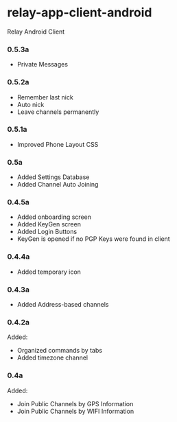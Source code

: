# relay-app-client-android
Relay Android Client

### 0.5.3a
 * Private Messages
 
### 0.5.2a
 * Remember last nick
 * Auto nick
 * Leave channels permanently

### 0.5.1a
 * Improved Phone Layout CSS

### 0.5a
 * Added Settings Database
 * Added Channel Auto Joining

### 0.4.5a
 * Added onboarding screen
 * Added KeyGen screen
 * Added Login Buttons
 * KeyGen is opened if no PGP Keys were found in client

### 0.4.4a
 * Added temporary icon

### 0.4.3a
 * Added Address-based channels

### 0.4.2a
Added:
 * Organized commands by tabs
 * Added timezone channel

### 0.4a
Added:
 * Join Public Channels by GPS Information
 * Join Public Channels by WIFI Information